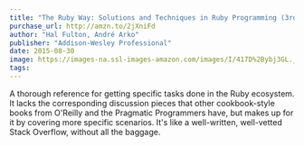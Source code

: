 ```yaml
---
title: "The Ruby Way: Solutions and Techniques in Ruby Programming (3rd Edition) (Addison-Wesley Professional Ruby Series)"
purchase_url: http://amzn.to/2jXniFd
author: "Hal Fulton, André Arko"
publisher: "Addison-Wesley Professional"
date: 2015-08-30
image: https://images-na.ssl-images-amazon.com/images/I/417D%2Bybj3GL._SL75_.jpg
tags:
---
```


A thorough reference for getting specific tasks done in the Ruby ecosystem. It lacks the corresponding discussion pieces that other cookbook-style books from O'Reilly and the Pragmatic Programmers have, but makes up for it by covering more specific scenarios. It's like a well-written, well-vetted Stack Overflow, without all the baggage.
